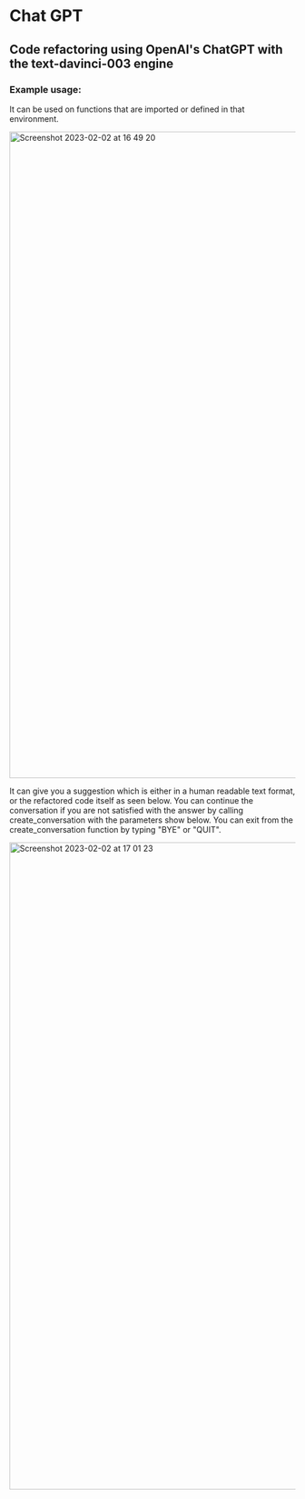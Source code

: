 # Chat GPT
## Code refactoring using OpenAI's ChatGPT with the text-davinci-003 engine

### Example usage:

It can be used on functions that are imported or defined in that environment. 

<img width="1138" alt="Screenshot 2023-02-02 at 16 49 20" src="https://user-images.githubusercontent.com/93786486/216373017-879c036a-e3c0-4416-bad5-1dfb225245b5.png">

It can give you a suggestion which is either in a human readable text format, or the refactored code itself as seen below.
You can continue the conversation if you are not satisfied with the answer by calling create_conversation with the parameters show below.
You can exit from the create_conversation function by typing "BYE" or "QUIT".

<img width="1139" alt="Screenshot 2023-02-02 at 17 01 23" src="https://user-images.githubusercontent.com/93786486/216376176-67d07929-a0b4-41da-8ca6-b6657abdbd46.png">
